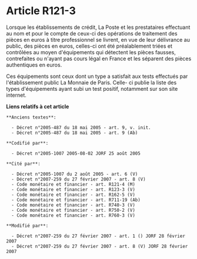# Article R121-3

Lorsque les établissements de crédit, La Poste et les prestataires effectuant au nom et pour le compte de ceux-ci des
opérations de traitement des pièces en euros à titre professionnel se livrent, en vue de leur délivrance au public, des
pièces en euros, celles-ci ont été préalablement triées et contrôlées au moyen d'équipements qui détectent les pièces
fausses, contrefaites ou n'ayant pas cours légal en France et les séparent des pièces authentiques en euros.

Ces équipements sont ceux dont un type a satisfait aux tests effectués par l'établissement public La Monnaie de Paris. Celle-
ci publie la liste des types d'équipements ayant subi un test positif, notamment sur son site internet.

**Liens relatifs à cet article**

	**Anciens textes**:

	  - Décret n°2005-487 du 18 mai 2005 - art. 9, v. init.
	  - Décret n°2005-487 du 18 mai 2005 - art. 9 (Ab)

	**Codifié par**:

	  - Décret n°2005-1007 2005-08-02 JORF 25 août 2005

	**Cité par**:

	  - Décret n°2005-1007 du 2 août 2005 - art. 6 (V)
	  - Décret n°2007-259 du 27 février 2007 - art. 8 (V)
	  - Code monétaire et financier - art. R121-4 (M)
	  - Code monétaire et financier - art. R123-3 (V)
	  - Code monétaire et financier - art. R162-5 (V)
	  - Code monétaire et financier - art. R711-19 (Ab)
	  - Code monétaire et financier - art. R740-3 (V)
	  - Code monétaire et financier - art. R750-2 (V)
	  - Code monétaire et financier - art. R760-3 (V)

	**Modifié par**:

	  - Décret n°2007-259 du 27 février 2007 - art. 1 () JORF 28 février 2007
	  - Décret n°2007-259 du 27 février 2007 - art. 8 (V) JORF 28 février 2007
